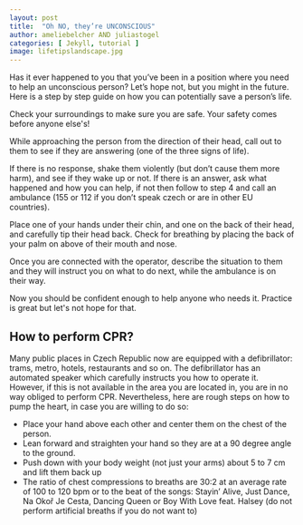 ```yaml
---
layout: post
title:  "Oh NO, they’re UNCONSCIOUS"
author: ameliebelcher AND juliastogel
categories: [ Jekyll, tutorial ]
image: lifetipslandscape.jpg
---
```

Has it ever happened to you that you’ve been in a position where you need to help an unconscious person? Let’s hope not, but you might in the future. Here is a step by step guide on how you can potentially save a person’s life. 

Check your surroundings to make sure you are safe. Your safety comes before anyone else's!

While approaching the person from the direction of their head, call out to them to see if they are answering (one of the three signs of life).

If there is no response,  shake them violently (but don’t cause them more harm), and see if they wake up or not. If there is an answer, ask what happened and how you can help, if not then follow to step 4 and call an ambulance (155 or 112 if you don’t speak czech or are in other EU countries). 

Place one of your hands under their chin, and one on the back of their head, and carefully tip their head back. Check for breathing by placing the back of your palm on above of their mouth and nose. 

Once you are connected with the operator, describe the situation to them and they will instruct you on what to do next, while the ambulance is on their way.

Now you should be confident enough to help anyone who needs it. Practice is great but let's not hope for that.

## How to perform CPR?

Many public places in Czech Republic now are equipped with a defibrillator: trams, metro, hotels, restaurants and so on. The defibrillator has an automated speaker which carefully instructs you how to operate it. However, if this is not available in the area you are located in, you are in no way obliged to perform CPR. Nevertheless, here are rough steps on how to pump the heart, in case you are willing to do so:
- Place your hand above each other and center them on the chest of the person.
- Lean forward and straighten your hand so they are at a 90 degree angle to the ground.
- Push down with your body weight (not just your arms) about 5 to 7 cm and lift them back up
- The ratio of chest compressions to breaths are 30:2 at an average rate of 100 to 120 bpm or to the beat of the songs: Stayin’ Alive, Just Dance, Na Okoř Je Cesta, Dancing Queen or Boy With Love feat. Halsey (do not perform artificial breaths if you do not want to)
